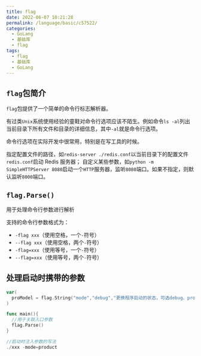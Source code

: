 ```yaml
---
title: flag
date: 2022-06-07 10:21:28
permalink: /language/basic/c57522/
categories:
  - GoLang
  - 基础库
  - flag
tags:
  - flag
  - 基础库
  - GoLang
---
```


## `flag`包简介

`flag`包提供了一个简单的命令行标志解析器。

有过类`Unix`系统使用经验的童鞋对命令行选项应该不陌生。例如命令`ls -al`列出当前目录下所有文件和目录的详细信息，其中`-al`就是命令行选项。

命令行选项在实际开发中很常用，特别是在写工具的时候。

指定配置文件的路径，如`redis-server ./redis.conf`以当前目录下的配置文件`redis.conf`启动 Redis 服务器；
自定义某些参数，如`python -m SimpleHTTPServer 8080`启动一个`HTTP`服务器，监听`8080`端口。如果不指定，则默认监听`8000`端口。

<!-- more -->

## `flag.Parse()`

用于处理命令行参数进行解析

支持的命令行参数格式为：

- `-flag xxx`（使用空格，一个`-`符号）
- `--flag xxx`（使用空格，两个`-`符号）
- `-flag=xxx`（使用等号，一个`-`符号）
- `--flag=xxx`（使用等号，两个`-`符号）

## 处理启动时携带的参数

```go
var(
  proModel = flag.String("mode","debug","更换程序启动的状态，可选debug、product")
)

func main(){
  //用于关联入口参数
  flag.Parse()
}

//启动时注入参数的写法
./xxx -mode=product
```
